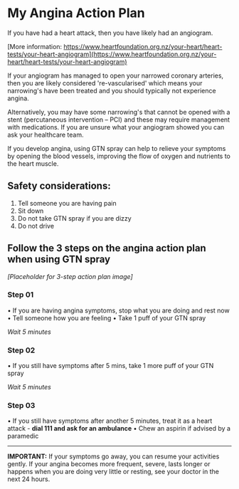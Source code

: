 # My Angina Action Plan

If you have had a heart attack, then you have likely had an angiogram.

[More information: https://www.heartfoundation.org.nz/your-heart/heart-tests/your-heart-angiogram](https://www.heartfoundation.org.nz/your-heart/heart-tests/your-heart-angiogram)

If your angiogram has managed to open your narrowed coronary arteries, then you are likely considered 're-vascularised' which means your narrowing's have been treated and you should typically not experience angina.

Alternatively, you may have some narrowing's that cannot be opened with a stent (percutaneous intervention – PCI) and these may require management with medications. If you are unsure what your angiogram showed you can ask your healthcare team.

If you develop angina, using GTN spray can help to relieve your symptoms by opening the blood vessels, improving the flow of oxygen and nutrients to the heart muscle.

## Safety considerations:

1. Tell someone you are having pain
2. Sit down
3. Do not take GTN spray if you are dizzy
4. Do not drive

## Follow the 3 steps on the angina action plan when using GTN spray

*[Placeholder for 3-step action plan image]*

### Step 01
• If you are having angina symptoms, stop what you are doing and rest now
• Tell someone how you are feeling
• Take 1 puff of your GTN spray

*Wait 5 minutes*

### Step 02
• If you still have symptoms after 5 mins, take 1 more puff of your GTN spray

*Wait 5 minutes*

### Step 03
• If you still have symptoms after another 5 minutes, treat it as a heart attack - **dial 111 and ask for an ambulance**
• Chew an aspirin if advised by a paramedic

---

**IMPORTANT:** If your symptoms go away, you can resume your activities gently. If your angina becomes more frequent, severe, lasts longer or happens when you are doing very little or resting, see your doctor in the next 24 hours.